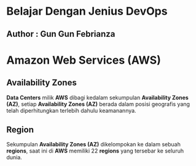 # Belajar Dengan Jenius DevOps

## Author : Gun Gun Febrianza



# Amazon Web Services (AWS)



## Availability Zones

**Data Centers** milik **AWS** dibagi kedalam sekumpulan **Availability Zones (AZ)**, setiap **Availability Zones (AZ)** berada dalam posisi geografis yang telah diperhitungkan terlebih dahulu keamanannya. 



## Region

Sekumpulan **Availability Zones (AZ)** dikelompokan ke dalam sebuah **regions**, saat ini di **AWS** memiliki 22 **regions** yang tersebar ke seluruh dunia.

